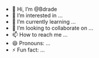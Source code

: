 - 👋 Hi, I’m @Bdrade
- 👀 I’m interested in ...
- 🌱 I’m currently learning ...
- 💞️ I’m looking to collaborate on ...
- 📫 How to reach me ...
- 😄 Pronouns: ...
- ⚡ Fun fact: ...

<!---
Bdrade/Bdrade is a ✨ special ✨ repository because its `README.md` (this file) appears on your GitHub profile.
You can click the Preview link to take a look at your changes.
--->
